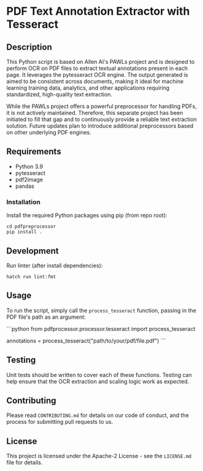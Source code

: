 # PDF Text Annotation Extractor with Tesseract

## Description
This Python script is based on Allen AI's PAWLs project and is designed to perform OCR on PDF files to extract textual annotations present in each page. It leverages the pytesseract OCR engine. The output generated is aimed to be consistent across documents, making it ideal for machine learning training data, analytics, and other applications requiring standardized, high-quality text extraction.

While the PAWLs project offers a powerful preprocessor for handling PDFs, it is not actively maintained. Therefore, this separate project has been initiated to fill that gap and to continuously provide a reliable text extraction solution. Future updates plan to introduce additional preprocessors based on other underlying PDF engines.

## Requirements

- Python 3.9
- pytesseract
- pdf2image
- pandas

### Installation

Install the required Python packages using pip (from repo root):

```commandline
cd pdfpreprocessor
pip install .
```

## Development

Run linter (after install dependencies): 

```commandline
hatch run lint:fmt
```

## Usage

To run the script, simply call the `process_tesseract` function, passing in the PDF file's path as an argument:

\`\`\`python
from pdfprocessor.processor.tesseract import process_tesseract

annotations = process_tesseract("path/to/your/pdf/file.pdf")
\`\`\`

## Testing

Unit tests should be written to cover each of these functions. Testing can help ensure that the OCR extraction and scaling logic work as expected.

## Contributing

Please read `CONTRIBUTING.md` for details on our code of conduct, and the process for submitting pull requests to us.

## License

This project is licensed under the Apache-2 License - see the `LICENSE.md` file for details.
